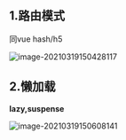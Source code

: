 ## 1.路由模式

同vue hash/h5

![image-20210319150428117](https://i.loli.net/2021/03/19/BdCiX24xVT3rg9w.png)

## 2.懒加载 

**lazy,suspense**

![image-20210319150608141](https://i.loli.net/2021/03/19/74cwmGApL6BCUaM.png)